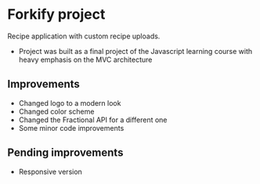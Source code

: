 # Forkify project

Recipe application with custom recipe uploads.

- Project was built as a final project of the Javascript learning course with heavy emphasis on the MVC architecture

## Improvements

- Changed logo to a modern look
- Changed color scheme
- Changed the Fractional API for a different one
- Some minor code improvements

## Pending improvements

- Responsive version
